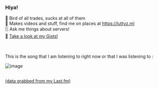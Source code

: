 ### Hiya!
🧶 Bird of all trades, sucks at all of them
<br> 🔗 Makes videos and stuff, find me on places at https://luttyz.ml
<br> 🗄 Ask me things about servers!
<br> 🤺 <a href="https://gist.github.com/Luttyz">Take a look at my Gists!</a>

<br> 
<br> 
This is the song that I am listening to right now or that I was listening to :

![image](https://bandwidth.gaybird.ml/wa.png?a)

<br> <a href="https://www.last.fm/user/Luttyz">(data grabbed from my Last.fm)</a>
